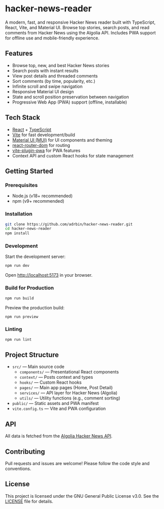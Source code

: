 # hacker-news-reader

A modern, fast, and responsive Hacker News reader built with TypeScript, React, Vite, and Material UI. Browse top stories, search posts, and read comments from Hacker News using the Algolia API. Includes PWA support for offline use and mobile-friendly experience.

## Features

- Browse top, new, and best Hacker News stories
- Search posts with instant results
- View post details and threaded comments
- Sort comments (by time, popularity, etc.)
- Infinite scroll and swipe navigation
- Responsive Material UI design
- State and scroll position preservation between navigation
- Progressive Web App (PWA) support (offline, installable)

## Tech Stack

- [React](https://react.dev/) + [TypeScript](https://www.typescriptlang.org/)
- [Vite](https://vitejs.dev/) for fast development/build
- [Material UI (MUI)](https://mui.com/) for UI components and theming
- [react-router-dom](https://reactrouter.com/) for routing
- [vite-plugin-pwa](https://vite-pwa-org.netlify.app/) for PWA features
- Context API and custom React hooks for state management

## Getting Started

### Prerequisites

- Node.js (v18+ recommended)
- npm (v9+ recommended)

### Installation

```bash
git clone https://github.com/adrbin/hacker-news-reader.git
cd hacker-news-reader
npm install
```

### Development

Start the development server:

```bash
npm run dev
```

Open [http://localhost:5173](http://localhost:5173) in your browser.

### Build for Production

```bash
npm run build
```

Preview the production build:

```bash
npm run preview
```

### Linting

```bash
npm run lint
```

## Project Structure

- `src/` — Main source code
  - `components/` — Presentational React components
  - `context/` — Posts context and types
  - `hooks/` — Custom React hooks
  - `pages/` — Main app pages (Home, Post Detail)
  - `services/` — API layer for Hacker News (Algolia)
  - `utils/` — Utility functions (e.g., comment sorting)
- `public/` — Static assets and PWA manifest
- `vite.config.ts` — Vite and PWA configuration

## API

All data is fetched from the [Algolia Hacker News API](https://hn.algolia.com/api).

## Contributing

Pull requests and issues are welcome! Please follow the code style and conventions.

## License

This project is licensed under the GNU General Public License v3.0. See the [LICENSE](./LICENSE) file for details.